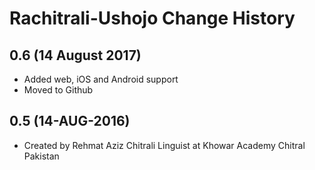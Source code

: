 Rachitrali-Ushojo Change History
================================

0.6 (14 August 2017)
-----------------

* Added web, iOS and Android support
* Moved to Github


0.5 (14-AUG-2016)
-----------------
* Created by Rehmat Aziz Chitrali Linguist at Khowar Academy Chitral Pakistan

